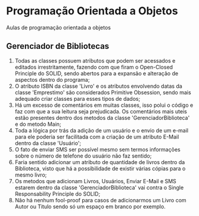 # Programação Orientada a Objetos

Aulas de programação orientada a objetos

## Gerenciador de Bibliotecas

1. Todas as classes possuem atributos que podem ser acessados e editados irrestritamente, fazendo com que firam o Open-Closed Principle do SOLID, sendo abertos para a expansão e alteração de aspectos dentro do programa;
2. O atributo ISBN da classe 'Livro' e os atributos envolvendo datas da classe 'Emprestimo' são considerados Primitive Obsession, sendo mais adequado criar classes para esses tipos de dados;
3. Há um excesso de comentários em muitas classes, isso polui o código e faz com que a sua leitura seja prejudicada. Os comentários mais uteis estão presentes dentro dos metodos da classe 'GerenciadorBiblioteca' e do metodo Main;
4. Toda a lógica por trás da adição de um usuário e o envio de um e-mail para ele poderia ser facilitada com a criação de um atributo E-Mail dentro da classe 'Usuário';
5. O fato de enviar SMS ser possível mesmo sem termos informações sobre o número de telefone do usuário não faz sentido;
6. Faria sentido adicionar um atributo de quantidade de livros dentro da Biblioteca, visto que há a possibilidade de existir várias cópias para o mesmo livro;
7. Os metodos que adicionam Livros, Usuários, Enviar E-Mail e SMS estarem dentro da classe 'GerenciadorBiblioteca' vai contra o Single Responsability Principle do SOLID;
8. Não há nenhum fool-proof para casos de adicionarmos um Livro com Autor ou Titulo sendo só um espaço em branco por exemplo.
